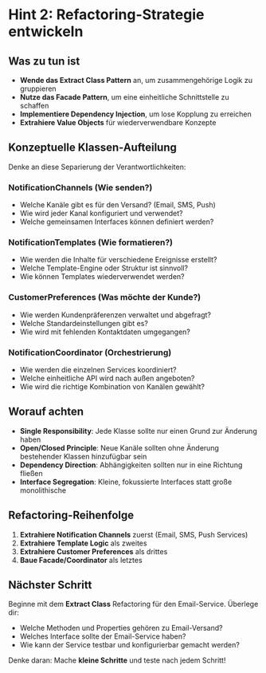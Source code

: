 # Hint 2: Refactoring-Strategie entwickeln

## Was zu tun ist
- **Wende das Extract Class Pattern** an, um zusammengehörige Logik zu gruppieren
- **Nutze das Facade Pattern**, um eine einheitliche Schnittstelle zu schaffen
- **Implementiere Dependency Injection**, um lose Kopplung zu erreichen
- **Extrahiere Value Objects** für wiederverwendbare Konzepte

## Konzeptuelle Klassen-Aufteilung
Denke an diese Separierung der Verantwortlichkeiten:

### NotificationChannels (Wie senden?)
- Welche Kanäle gibt es für den Versand? (Email, SMS, Push)
- Wie wird jeder Kanal konfiguriert und verwendet?
- Welche gemeinsamen Interfaces können definiert werden?

### NotificationTemplates (Wie formatieren?)
- Wie werden die Inhalte für verschiedene Ereignisse erstellt?
- Welche Template-Engine oder Struktur ist sinnvoll?
- Wie können Templates wiederverwendet werden?

### CustomerPreferences (Was möchte der Kunde?)
- Wie werden Kundenpräferenzen verwaltet und abgefragt?
- Welche Standardeinstellungen gibt es?
- Wie wird mit fehlenden Kontaktdaten umgegangen?

### NotificationCoordinator (Orchestrierung)
- Wie werden die einzelnen Services koordiniert?
- Welche einheitliche API wird nach außen angeboten?
- Wie wird die richtige Kombination von Kanälen gewählt?

## Worauf achten
- **Single Responsibility**: Jede Klasse sollte nur einen Grund zur Änderung haben
- **Open/Closed Principle**: Neue Kanäle sollten ohne Änderung bestehender Klassen hinzufügbar sein
- **Dependency Direction**: Abhängigkeiten sollten nur in eine Richtung fließen
- **Interface Segregation**: Kleine, fokussierte Interfaces statt große monolithische

## Refactoring-Reihenfolge
1. **Extrahiere Notification Channels** zuerst (Email, SMS, Push Services)
2. **Extrahiere Template Logic** als zweites
3. **Extrahiere Customer Preferences** als drittes  
4. **Baue Facade/Coordinator** als letztes

## Nächster Schritt
Beginne mit dem **Extract Class** Refactoring für den Email-Service. Überlege dir:
- Welche Methoden und Properties gehören zu Email-Versand?
- Welches Interface sollte der Email-Service haben?
- Wie kann der Service testbar und konfigurierbar gemacht werden?

Denke daran: Mache **kleine Schritte** und teste nach jedem Schritt!